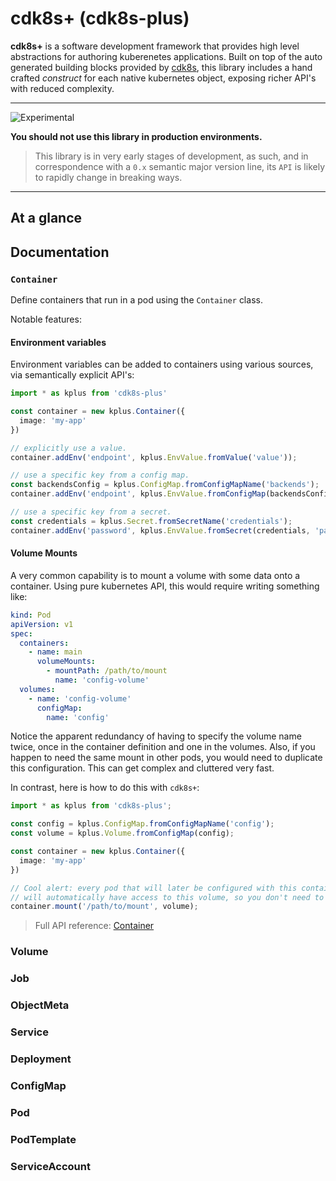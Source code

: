 # cdk8s+ (cdk8s-plus)

**cdk8s+** is a software development framework that provides high level abstractions for authoring kuberenetes applications. Built on top of the auto generated building blocks provided by [cdk8s](../cdk8s), this library includes a hand crafted *construct* for each native kubernetes object, exposing richer API's with reduced complexity.

---

![Experimental](https://img.shields.io/badge/experimental-important.svg?style=for-the-badge)

**You should not use this library in production environments.**

> This library is in very early stages of development, as such, and in correspondence with a `0.x` semantic major version line, its `API` is likely to rapidly change in breaking ways.

---

## At a glance

## Documentation

### `Container`

Define containers that run in a pod using the `Container` class.

Notable features:

#### Environment variables

Environment variables can be added to containers using various sources, via semantically explicit API's:

```typescript
import * as kplus from 'cdk8s-plus'

const container = new kplus.Container({
  image: 'my-app'
})

// explicitly use a value.
container.addEnv('endpoint', kplus.EnvValue.fromValue('value'));

// use a specific key from a config map.
const backendsConfig = kplus.ConfigMap.fromConfigMapName('backends');
container.addEnv('endpoint', kplus.EnvValue.fromConfigMap(backendsConfig, 'endpoint'));

// use a specific key from a secret.
const credentials = kplus.Secret.fromSecretName('credentials');
container.addEnv('password', kplus.EnvValue.fromSecret(credentials, 'password'));
```

#### Volume Mounts

A very common capability is to mount a volume with some data onto a container. Using pure kubernetes API, this would require writing something like:

```yaml
kind: Pod
apiVersion: v1
spec:
  containers:
    - name: main
      volumeMounts:
        - mountPath: /path/to/mount
          name: 'config-volume'
  volumes:
    - name: 'config-volume'
      configMap:
        name: 'config'
```

Notice the apparent redundancy of having to specify the volume name twice, once in the container definition and one in the volumes. Also, if you happen to need the same mount in other pods, you would need to duplicate this configuration. This can get complex and cluttered very fast.

In contrast, here is how to do this with `cdk8s+`:

```typescript
import * as kplus from 'cdk8s-plus';

const config = kplus.ConfigMap.fromConfigMapName('config');
const volume = kplus.Volume.fromConfigMap(config);

const container = new kplus.Container({
  image: 'my-app'
})

// Cool alert: every pod that will later be configured with this container,
// will automatically have access to this volume, so you don't need to explicitly add it to the pod spec!.
container.mount('/path/to/mount', volume);
```

> Full API reference: [Container](./API.md#cdk8s-plus-container)<br>

### Volume

### Job

### ObjectMeta

### Service

### Deployment

### ConfigMap

### Pod

### PodTemplate

### ServiceAccount